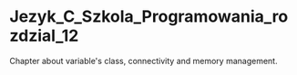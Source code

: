 # Jezyk_C_Szkola_Programowania_rozdzial_12
Chapter about variable's class, connectivity and memory management.
